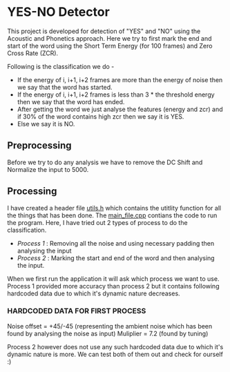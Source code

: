 # YES-NO Detector

This project is developed for detection of "YES" and "NO" using the Acoustic and Phonetics approach.
Here we try to first mark the end and start of the word using the Short Term Energy (for 100 frames) and
Zero Cross Rate (ZCR).

Following is the classification we do - 
* If the energy of i, i+1, i+2 frames are more than the energy of noise then we say that the word has started.
* If the energy of i, i+1, i+2 frames is less than 3 * the threshold energy then we say that the word has ended.
* After getting the word we just analyse the features (energy and zcr) and if 30% of the word contains high zcr then we say it is YES.
* Else we say it is NO.

## Preprocessing
Before we try to do any analysis we have to remove the DC Shift and Normalize the input to 5000.

## Processing
I have created a header file [utils.h](https://github.com/mellophi/YES-NO-Detector/blob/master/Assignment_1/utils.h) which contains the utitlity function for all the things that has been done.
The [main_file.cpp](https://github.com/mellophi/YES-NO-Detector/blob/master/Assignment_1/main_file.cpp) contians the code to run the program.
Here, I have tried out 2 types of process to do the classification.

* _Process 1_ : Removing all the noise and using necessary padding then analysing the input
* _Process 2_ : Marking the start and end of the word and then analysing the input.

When we first run the application it will ask which process we want to use. Process 1 provided more accuracy than process 2 but it contains following
hardcoded data due to which it's dynamic nature decreases.

### HARDCODED DATA FOR FIRST PROCESS

Noise offset = +45/-45 (representing the ambient noise which has been found by analysing the noise as input)
Muliplier = 7.2 (found by tuning)

Process 2 however does not use any such hardcoded data due to which it's dynamic nature is more. We can test both of them out and check for ourself :)
